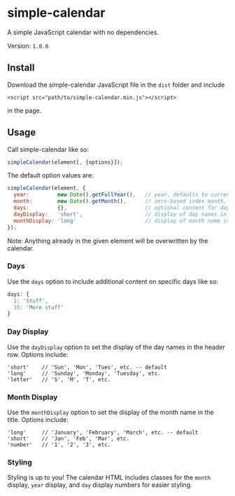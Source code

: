 # simple-calendar
A simple JavaScript calendar with no dependencies.

Version: `1.0.0`

## Install
Download the simple-calendar JavaScript file in the `dist` folder and include
```
<script src="path/to/simple-calendar.min.js"></script>
```
in the page.

## Usage
Call simple-calendar like so:
```js
simpleCalendar(element[, {options}]);
```

The default option values are:
```js
simpleCalendar(element, {
  year:         new Date().getFullYear(),   // year, defaults to current year
  month:        new Date().getMonth(),      // zero-based index month, defaults to current month
  days:         {},                         // optional content for day cells
  dayDisplay:   'short',                    // display of day names in header row
  monthDisplay: 'long'                      // display of month name in title
});
```

Note: Anything already in the given element will be overwritten by the calendar.

### Days
Use the `days` option to include additional content on specific days like so:
```js
days: {
  1: 'Stuff',
  15: 'More stuff'
}
```

### Day Display
Use the `dayDisplay` option to set the display of the day names in the header row. Options include:
```
'short'    // 'Sun', 'Mon', 'Tues', etc. -- default
'long'     // 'Sunday', 'Monday', 'Tuesday', etc.
'letter'   // 'S', 'M', 'T', etc.
```

### Month Display
Use the `monthDisplay` option to set the display of the month name in the title. Options include:
```
'long'     // 'January', 'February', 'March', etc. -- default
'short'    // 'Jan', 'Feb', 'Mar', etc.
'number'   // '1', '2', '3', etc.
```

### Styling
Styling is up to you! The calendar HTML includes classes for the `month` display, `year` display, and `day` display numbers for easier styling.